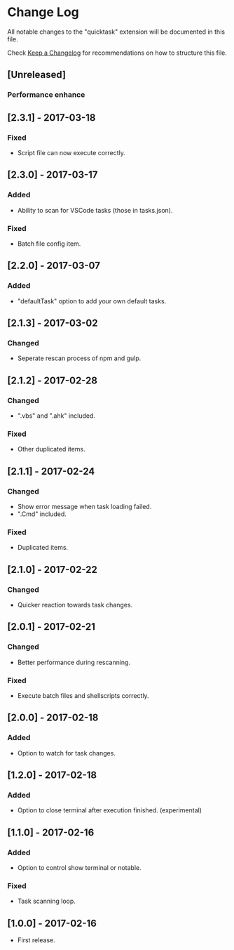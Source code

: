 # Change Log
All notable changes to the "quicktask" extension will be documented in this file.

Check [Keep a Changelog](http://keepachangelog.com/) for recommendations on how to structure this file.

## [Unreleased]
### Performance enhance

## [2.3.1] - 2017-03-18
### Fixed
- Script file can now execute correctly.

## [2.3.0] - 2017-03-17
### Added
- Ability to scan for VSCode tasks (those in tasks.json).
### Fixed
- Batch file config item.

## [2.2.0] - 2017-03-07
### Added
- "defaultTask" option to add your own default tasks.

## [2.1.3] - 2017-03-02
### Changed
- Seperate rescan process of npm and gulp.

## [2.1.2] - 2017-02-28
### Changed
- ".vbs" and ".ahk" included.

### Fixed
- Other duplicated items.

## [2.1.1] - 2017-02-24
### Changed
- Show error message when task loading failed.
- ".Cmd" included.

### Fixed
- Duplicated items.

## [2.1.0] - 2017-02-22
### Changed
- Quicker reaction towards task changes.

## [2.0.1] - 2017-02-21
### Changed
- Better performance during rescanning.

### Fixed
- Execute batch files and shellscripts correctly.

## [2.0.0] - 2017-02-18
### Added
- Option to watch for task changes.

## [1.2.0] - 2017-02-18
### Added
- Option to close terminal after execution finished. (experimental)

## [1.1.0] - 2017-02-16
### Added
- Option to control show terminal or notable.

### Fixed
- Task scanning loop.

## [1.0.0] - 2017-02-16
- First release.
